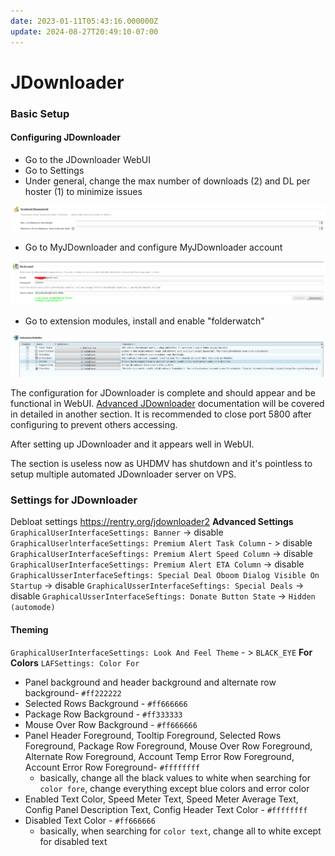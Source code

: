 ```yaml
---
date: 2023-01-11T05:43:16.000000Z
update: 2024-08-27T20:49:10-07:00
---
```

# JDownloader

### Basic Setup
#### Configuring JDownloader

- Go to the JDownloader WebUI
- Go to Settings
- Under general, change the max number of downloads (2) and DL per hoster (1) to minimize issues

![](assets/gallery/2023-01/t3Ximage.png)

- Go to MyJDownloader and configure MyJDownloader account

![](assets/gallery/2023-01/jbeimage.png)

- Go to extension modules, install and enable "folderwatch"

![](assets/gallery/2023-01/ZjUimage.png)

The configuration for JDownloader is complete and should appear and be functional in WebUI. [Advanced JDownloader](jdownloader.md) documentation will be covered in detailed in another section. It is recommended to close port 5800 after configuring to prevent others accessing.

After setting up JDownloader and it appears well in WebUI.

The section is useless now as UHDMV has shutdown and it's pointless to setup multiple automated JDownloader server on VPS.

### Settings for JDownloader
Debloat settings  https://rentry.org/jdownloader2
**Advanced Settings**
`GraphicalUserInterfaceSettings: Banner` -> disable
`GraphicalUserlnterfaceSettings: Premium Alert Task Column` - > disable
`GraphicalUserInterfaceSeftings: Premium Alert Speed Column` -> disable
`GraphicalUserInterfaceSettings: Premium Alert ETA Column` -> disable
`GraphicalUsserInterfaceSeftings: Special Deal Oboom Dialog Visible On Startup` -> disable
`GraphicalUsserInterfaceSeftings: Special Deals` -> disable
`GraphicalUsserInterfaceSeftings: Donate Button State` -> `Hidden (automode)`

#### Theming
`GraphicalUserInterfaceSettings: Look And Feel Theme` - > `BLACK_EYE`
**For Colors**
`LAFSettings: Color For`
- Panel background and header background and alternate row background- `#ff222222`
- Selected Rows Background - `#ff666666`
- Package Row Background - `#ff333333`
- Mouse Over Row Background - `#ff666666`
- Panel Header Foreground, Tooltip Foreground, Selected Rows Foreground, Package Row Foreground, Mouse Over Row Foreground, Alternate Row Foreground,  Account Temp Error Row Foreground, Account Error Row Foreground- `#ffffffff`
	- basically, change all the black values to white when searching for `color fore`, change everything except blue colors and error color
- Enabled Text Color, Speed Meter Text, Speed Meter Average Text, Config Panel Description Text, Config Header Text Color - `#ffffffff`
- Disabled Text Color - `#ff666666`
	- basically, when searching for `color text`, change all to white except for disabled text